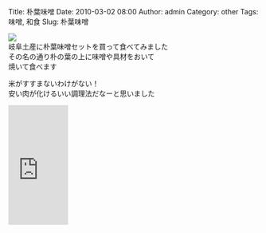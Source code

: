Title: 朴葉味噌
Date: 2010-03-02 08:00
Author: admin
Category: other
Tags: 味噌, 和食
Slug: 朴葉味噌

[![](http://farm5.static.flickr.com/4071/4393742564_4ced133979_m.jpg)](http://www.flickr.com/photos/46200029@N06/4393742564/)  
岐阜土産に朴葉味噌セットを買って食べてみました  
その名の通り朴の葉の上に味噌や具材をおいて  
焼いて食べます

米がすすまないわけがない！  
安い肉が化けるいい調理法だなーと思いました  
<!--more-->  

<iframe src="http://rcm-jp.amazon.co.jp/e/cm?lt1=_blank&amp;bc1=000000&amp;IS2=1&amp;bg1=FFFFFF&amp;fc1=000000&amp;lc1=0000FF&amp;t=cain03-22&amp;o=9&amp;p=8&amp;l=as1&amp;m=amazon&amp;f=ifr&amp;md=1X69VDGQCMF7Z30FM082&amp;asins=B002P74QKQ" style="width:120px;height:240px;" scrolling="no" marginwidth="0" marginheight="0" frameborder="0"></iframe>
